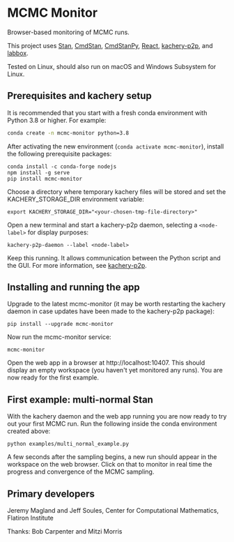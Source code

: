# MCMC Monitor

Browser-based monitoring of MCMC runs.

This project uses [Stan](https://mc-stan.org/), [CmdStan](https://mc-stan.org/users/interfaces/cmdstan), [CmdStanPy](https://github.com/stan-dev/cmdstanpy), [React](https://reactjs.org/), [kachery-p2p](https://github.com/flatironinstitute/kachery-p2p), and [labbox](https://github.com/flatironinstitute/labbox).

Tested on Linux, should also run on macOS and Windows Subsystem for Linux.

## Prerequisites and kachery setup

It is recommended that you start with a fresh conda environment with Python 3.8 or higher. For example:

```bash
conda create -n mcmc-monitor python=3.8
```

After activating the new environment (`conda activate mcmc-monitor`), install the following prerequisite packages:

```
conda install -c conda-forge nodejs
npm install -g serve
pip install mcmc-monitor
```

Choose a directory where temporary kachery files will be stored and set the KACHERY_STORAGE_DIR environment variable:

```
export KACHERY_STORAGE_DIR="<your-chosen-tmp-file-directory>" 
```

Open a new terminal and start a kachery-p2p daemon, selecting a `<node-label>` for display purposes:

```
kachery-p2p-daemon --label <node-label>
```

Keep this running. It allows communication between the Python script and the GUI. For more information, see [kachery-p2p](https://github.com/flatironinstitute/kachery-p2p).

## Installing and running the app

Upgrade to the latest mcmc-monitor (it may be worth restarting the kachery daemon in case updates have been made to the kachery-p2p package):

```
pip install --upgrade mcmc-monitor
```

Now run the mcmc-monitor service:

```
mcmc-monitor
```

Open the web app in a browser at http://localhost:10407. This should display an empty workspace (you haven't yet monitored any runs). You are now ready for the first example.

## First example: multi-normal Stan

With the kachery daemon and the web app running you are now ready to try out your first MCMC run. Run the following inside the conda environment created above:

```
python examples/multi_normal_example.py
```

A few seconds after the sampling begins, a new run should appear in the workspace on the web browser. Click on that to monitor in real time the progress and convergence of the MCMC sampling.


## Primary developers

Jeremy Magland and Jeff Soules, Center for Computational Mathematics, Flatiron Institute

Thanks: Bob Carpenter and Mitzi Morris
